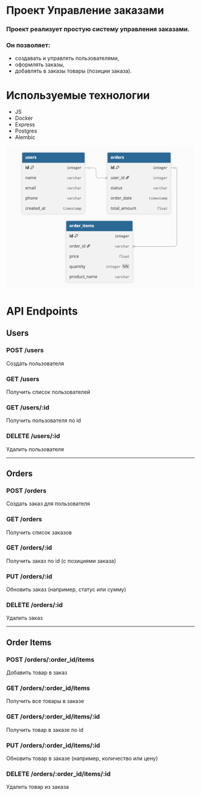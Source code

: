 # Проект Управление заказами

### Проект реализует простую систему управления заказами.  
### Он позволяет:
- создавать и управлять пользователями,
- оформлять заказы,
- добавлять в заказы товары (позиции заказа).

# Используемые технологии

- JS
- Docker
- Express
- Postgres
- Alembic

![База данных](docs/schema_js.png)

# API Endpoints

## Users
### POST /users  
Создать пользователя  

### GET /users  
Получить список пользователей  

### GET /users/:id  
Получить пользователя по id  

### DELETE /users/:id  
Удалить пользователя  

---

## Orders
### POST /orders  
Создать заказ для пользователя  

### GET /orders  
Получить список заказов  

### GET /orders/:id  
Получить заказ по id (с позициями заказа)  

### PUT /orders/:id  
Обновить заказ (например, статус или сумму)  

### DELETE /orders/:id  
Удалить заказ  

---

## Order Items
### POST /orders/:order_id/items  
Добавить товар в заказ  

### GET /orders/:order_id/items  
Получить все товары в заказе  

### GET /orders/:order_id/items/:id  
Получить товар в заказе по id  

### PUT /orders/:order_id/items/:id  
Обновить товар в заказе (например, количество или цену)  

### DELETE /orders/:order_id/items/:id  
Удалить товар из заказа  
